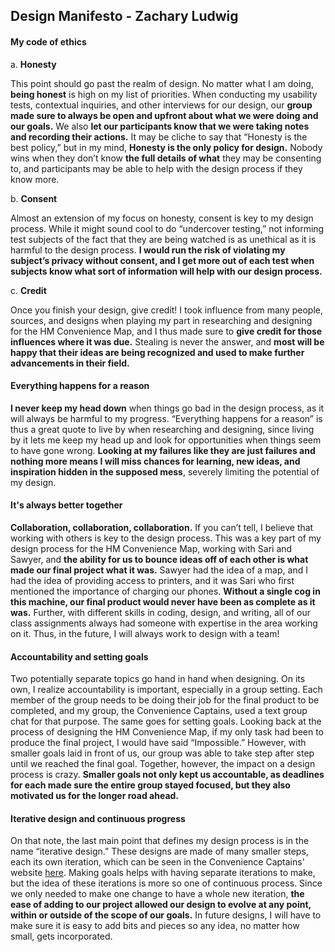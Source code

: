## Design Manifesto - Zachary Ludwig

#### My code of ethics

  a. **Honesty**

This point should go past the realm of design. No matter what I am doing, **being honest** is high on my list of priorities. When conducting my usability tests, contextual inquiries, and other interviews for our design, our **group made sure to always be open and upfront about what we were doing and our goals.** We also **let our participants know that we were taking notes and recording their actions.** It may be cliche to say that “Honesty is the best policy,” but in my mind, **Honesty is the only policy for design.** Nobody wins when they don’t know **the full details of what** they may be consenting to, and participants may be able to help with the design process if they know more.

  b. **Consent**

Almost an extension of my focus on honesty, consent is key to my design process. While it might sound cool to do “undercover testing,” not informing test subjects of the fact that they are being watched is as unethical as it is harmful to the design process. **I would run the risk of violating my subject’s privacy without consent, and I get more out of each test when subjects know what sort of information will help with our design process.**



  c. **Credit**

Once you finish your design, give credit! I took influence from many people, sources, and designs when playing my part in researching and designing for the HM Convenience Map, and I thus made sure to **give credit for those influences where it was due.** Stealing is never the answer, and **most will be happy that their ideas are being recognized and used to make further advancements in their field.**



#### Everything happens for a reason

**I never keep my head down** when things go bad in the design process, as it will always be harmful to my progress. “Everything happens for a reason” is thus a great quote to live by when researching and designing, since living by it lets me keep my head up and look for opportunities when things seem to have gone wrong. **Looking at my failures like they are just failures and nothing more means I will miss chances for learning, new ideas, and inspiration hidden in the supposed mess**, severely limiting the potential of my design.


#### It's always better together

**Collaboration, collaboration, collaboration.** If you can’t tell, I believe that working with others is key to the design process. This was a key part of my design process for the HM Convenience Map, working with Sari and Sawyer, and **the ability for us to bounce ideas off of each other is what made our final project what it was.** Sawyer had the idea of a map, and I had the idea of providing access to printers, and it was Sari who first mentioned the importance of charging our phones. **Without a single cog in this machine, our final product would never have been as complete as it was.** Further, with different skills in coding, design, and writing, all of our class assignments always had someone with expertise in the area working on it. Thus, in the future, I will always work to design with a team!



#### Accountability and setting goals

Two potentially separate topics go hand in hand when designing. On its own, I realize accountability is important, especially in a group setting. Each member of the group needs to be doing their job for the final product to be completed, and my group, the Convenience Captains, used a text group chat for that purpose. The same goes for setting goals. Looking back at the process of designing the HM Convenience Map, if my only task had been to produce the final project, I would have said “Impossible.” However, with smaller goals laid in front of us, our group was able to take step after step until we reached the final goal. Together, however, the impact on a design process is crazy. **Smaller goals not only kept us accountable, as deadlines for each made sure the entire group stayed focused, but they also motivated us for the longer road ahead.**



#### Iterative design and continuous progress

On that note, the last main point that defines my design process is in the name “iterative design.” These designs are made of many smaller steps, each its own iteration, which can be seen in the Convenience Captains' website
[here](https://hmappdevproject.github.io). Making goals helps with having separate iterations to make, 
but the idea of these iterations is more so one of continuous process. Since we only needed to make one change to have a whole new iteration, **the ease of adding to our project allowed our design to evolve at any point, within or outside of the scope of our goals.** In future designs, I will have to make sure it is easy to add bits and pieces so any idea, no matter how small, gets incorporated.
